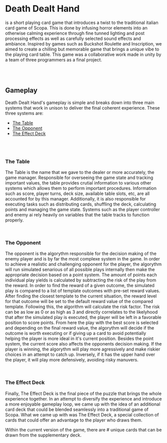 <h1>Death Dealt Hand</h1>
<p>is a short playing card game that introduces a twist to the traditional italian card game of Scopa. This is done by infusing horror elements into an otherwise calming experience through fine tunned lighting and post processing effects as well as carefully selected sound effects and ambiance. Inspired by games such as Buckshot Roulette and Inscription, we aimed to create a chilling but memorable game that brings a unique vibe to the playing card table. This game was a collaborative work made in unity by a team of three programmers as a final project.</p>
<br><br>

<h2>Gameplay</h2>
<p>Death Dealt Hand's gameplay is simple and breaks down into three main systems that work in unison to deliver the final coherent experience. These three systems are:</p>
<ul>
  <li><a href="https://github.com/LorenzoPicken/Death-Dealt-Hand/blob/main/README.md#the-table">The Table</a></li>
  <li><a href="https://github.com/LorenzoPicken/Death-Dealt-Hand/blob/main/README.md#the-opponent">The Opponent</a></li>
  <li><a href="#">The Effect Deck</a></li>
</ul>
<br><br>

<h3>The Table</h3>
<p>The Table is the name that we gave to the dealer or more accurately, the game manager. Responsible for overseeing the game state and tracking important values, the table provides crutial information to various other systems which allows them to perform important procedures. Information such as score, player turns, deck size, available table slots, etc, are all accounted for by this manager. Additionally, it is also responsible for executing tasks such as distributing cards, shuffling the deck, calculating points and managing the game state. Systems such as the player controller and enemy ai rely heavily on variables that the table tracks to function properly.</p>
<br>

<h3>The Opponent</h3>
<p>The opponent is the algorythm responsible for the decision making of the enemy player and is by far the most complexe system in the game. In order to achieve a realistic and challenging opponent for the player, the algorythm will run simulated senarious of all possible plays internally then make the appropriate decision based on a point system. The amount of points each individual play yields is calculated by subtracting the risk of the play from the reward. In order to find the reward of a given outcome, the simulated play is compared to a list of template outcomes with pre-set reward values. After finding the closest template to the current situation, the reward level for that outcome will be set to the default reward value of the compared template. Following this, the algorithm will calculate the risk factor. The risk can be as low as 0 or as high as 3 and directly correlates to the likelyhood that after the simulated play is executed, the player will be left in a favorable position to score points. From here the play with the best score is selected and depending on the final reward value, the algorythm will decide if the outcome is worth executing or if giving up a card to avoid potentially helping the player is more ideal in it's current position. Besides the point system, the current score also affects the opponents decision making. If the player is winning, the algorythm will play more agressively and make riskier choices in an attempt to catch up. Inversely, if it has the upper hand over the player, it will play more defensively, avoiding risky manuvers.</p>
<br>

<h3>The Effect Deck</h3>
<p>Finally, The Effect Deck is the final piece of the puzzle that brings the whole experience together. In an attempt to diversify the experience and introduce a more enjoyable gameplay loop, we came up with the idea of an additional card deck that could be blended seamlessly into a traditional game of Scopa. What we came up with was The Effect Deck, a special collection of cards that could offer an advantage to the player who draws them.</p>
<p>Within the current version of the game, there are # unique cards that can be drawn from the supplementary deck. </p>
